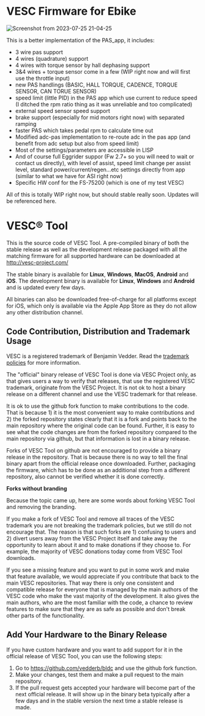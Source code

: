 # VESC Firmware for Ebike 
![Screenshot from 2023-07-25 21-04-25](https://github.com/doh38/bldc/assets/42808575/02c4454c-d68e-40b2-ac1a-39794b5f5d9a)

This is a better implementation of the PAS_app, it includes:
- 3 wire pas support
- 4 wires (quadrature) support
- 4 wires with torque sensor by hall dephasing support 
- 3&4 wires + torque sensor come in a few (WIP right now and will first use the throttle input)
- new PAS handlings (BASIC, HALL TORQUE, CADENCE, TORQUE SENSOR, CAN TORUE SENSOR)
- speed limit (little PID) in the PAS app which use current to reduce speed (I ditched the rpm ratio thing as it was unreliable and too complicated) 
- external speed sensor speed support
- brake support (especially for mid motors right now) with separated ramping 
- faster PAS which takes pedal rpm to calculate time out
- Modified adc-pas implementation to re-route adc in the pas app (and benefit from adc setup but also from speed limit)
- Most of the settings/parameters are accessible in LISP
- And of course full Eggrider suppor (Fw 2.7+ so you will need to wait or contact us directly), with level of assist, speed limit change per assist level, standard power/current/regen...etc settings directly from app (similar to what we have for ASI right now)
- Specific HW conf for the FS-75200 (which is one of my test VESC)

All of this is totally WIP right now, but should stable really soon. 
Updates will be referenced here.



# VESC® Tool

This is the source code of VESC Tool. A pre-compiled binary of both the stable release as well as the development release packaged with all the matching firmware for all supported hardware can be downloaded at http://vesc-project.com/

The stable binary is available for **Linux**, **Windows**, **MacOS**, **Android** and **iOS**. The development binary is available for **Linux**, **Windows** and **Android** and is updated every few days.

All binaries can also be downloaded free-of-charge for all platforms except for iOS, which only is available via the Apple App Store as they do not allow any other distribution channel.

## Code Contribution, Distribution and Trademark Usage

VESC is a registered trademark of Benjamin Vedder. Read the [trademark policies](https://vesc-project.com/trademark_policies) for more information.

The "official" binary release of VESC Tool is done via VESC Project only, as that gives users a way to verify that releases, that use the registered VESC trademark, originate from the VESC Project. It is not ok to host a binary release on a different channel and use the VESC trademark for that release.

It is ok to use the github fork function to make contributions to the code. That is because 1) it is the most convenient way to make contributions and 2) the forked repository states clearly that it is a fork and points back to the main repository where the original code can be found. Further, it is easy to see what the code changes are from the forked repository compared to the main repository via github, but that information is lost in a binary release.

Forks of VESC Tool on github are not encouraged to provide a binary release in the repository. That is because there is no way to tell the final binary apart from the official release once downloaded. Further, packaging the firmware, which has to be done as an additional step from a different repository, also cannot be verified whether it is done correctly.

**Forks without branding**  

Because the topic came up, here are some words about forking VESC Tool and removing the branding.  

If you make a fork of VESC Tool and remove all traces of the VESC trademark you are not breaking the trademark policies, but we still do not encourage that. The reason is that such forks are 1) confusing to users and 2) divert users away from the VESC Project itself and take away the opportunity to learn about it and to make donations if they choose to. For example, the majority of VESC donations today come from VESC Tool downloads.  

If you see a missing feature and you want to put in some work and make that feature available, we would appreciate if you contribute that back to the main VESC repositories. That way there is only one consistent and compatible release for everyone that is managed by the main authors of the VESC code who make the vast majority of the development. It also gives the main authors, who are the most familiar with the code, a chance to review features to make sure that they are as safe as possible and don't break other parts of the functionality.

## Add Your Hardware to the Binary Release

If you have custom hardware and you want to add support for it in the official release of VESC Tool, you can use the following steps:

1) Go to https://github.com/vedderb/bldc and use the github fork function.  
2) Make your changes, test them and make a pull request to the main repository.  
3) If the pull request gets accepted your hardware will become part of the next official release. It will show up in the binary beta typically after a few days and in the stable version the next time a stable release is made.
